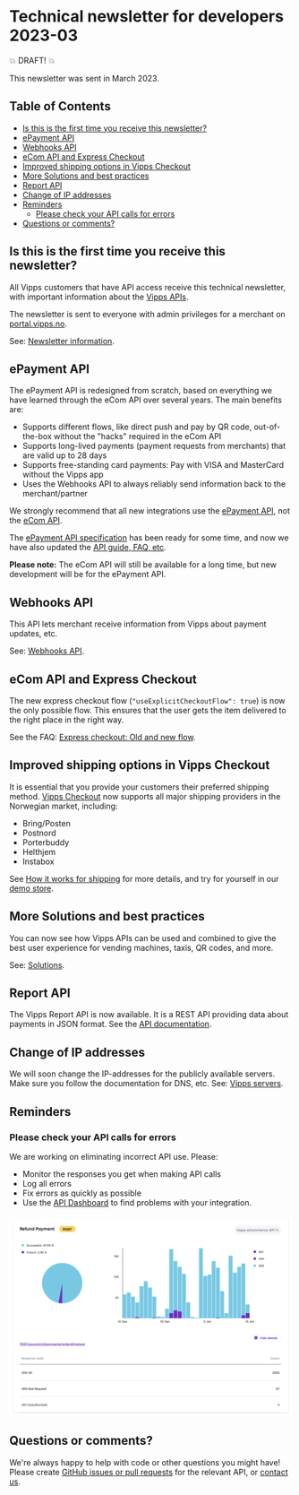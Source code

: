 <!-- START_METADATA
---
title: Technical newsletter for developers 2023-02
sidebar_label: 2023-03
sidebar_position: 66
pagination_next: null
pagination_prev: null
draft: true
---
END_METADATA -->

# Technical newsletter for developers 2023-03

💥 DRAFT! 💥

This newsletter was sent in March 2023.

<!-- START_COMMENT -->

## Table of Contents

* [Is this is the first time you receive this newsletter?](#is-this-is-the-first-time-you-receive-this-newsletter)
* [ePayment API](#epayment-api)
* [Webhooks API](#webhooks-api)
* [eCom API and Express Checkout](#ecom-api-and-express-checkout)
* [Improved shipping options in Vipps Checkout](#improved-shipping-options-in-vipps-checkout)
* [More Solutions and best practices](#more-solutions-and-best-practices)
* [Report API](#report-api)
* [Change of IP addresses](#change-of-ip-addresses)
* [Reminders](#reminders)
  * [Please check your API calls for errors](#please-check-your-api-calls-for-errors)
* [Questions or comments?](#questions-or-comments)

<!-- END_COMMENT -->

## Is this is the first time you receive this newsletter?

All Vipps customers that have API access receive this technical newsletter,
with important information about the
[Vipps APIs](https://vippsas.github.io/vipps-developer-docs/docs/APIs).

The newsletter is sent to everyone with admin privileges for a merchant on
[portal.vipps.no](https://portal.vipps.no).

See:
[Newsletter information](https://vippsas.github.io/vipps-developer-docs/docs/vipps-developers/newsletters).

## ePayment API

The ePayment API is redesigned from scratch, based on everything we have learned through the
eCom API over several years. The main benefits are:

* Supports different flows, like direct push and pay by QR code, out-of-the-box without the "hacks" required in the eCom API
* Supports long-lived payments (payment requests from merchants) that are valid up to 28 days
* Supports free-standing card payments: Pay with VISA and MasterCard without the Vipps app
* Uses the Webhooks API to always reliably send information back to the merchant/partner

We strongly recommend that all new integrations use the
[ePayment API](https://vippsas.github.io/vipps-developer-docs/docs/APIs/epayment-api), not the
[eCom API](https://vippsas.github.io/vipps-developer-docs/docs/APIs/ecom-api).

The
[ePayment API specification](https://vippsas.github.io/vipps-developer-docs/api/epayment)
has been ready for some time, and now
we have also updated the
[API guide, FAQ, etc](https://vippsas.github.io/vipps-developer-docs/docs/APIs/epayment-api).

**Please note:** The eCom API will still be available for a long time, but new development will
be for the ePayment API.

## Webhooks API

This API lets merchant receive information from Vipps about payment updates, etc.

See: [Webhooks API](https://vippsas.github.io/vipps-developer-docs/docs/APIs/webhooks-api).

## eCom API and Express Checkout

The new express checkout flow (`"useExplicitCheckoutFlow": true`) is now the only possible
flow.
This ensures that the user gets the item delivered to the right place in the right way.

See the FAQ:
[Express checkout: Old and new flow](https://vippsas.github.io/vipps-developer-docs/docs/APIs/ecom-api/vipps-ecom-api-faq#express-checkout-old-and-new-flow).

## Improved shipping options in Vipps Checkout

It is essential that you provide your customers their preferred shipping method.
[Vipps Checkout](https://vippsas.github.io/vipps-developer-docs/docs/APIs/checkout-api)
now supports all major shipping providers in the Norwegian market, including:

* Bring/Posten
* Postnord
* Porterbuddy
* Helthjem
* Instabox

See
[How it works for shipping](https://vippsas.github.io/vipps-developer-docs/docs/APIs/checkout-api/vipps-checkout-how-it-works-shipping)
for more details, and try for yourself in our
[demo store](https://demo.vipps.no/vipps-checkout-1/full).

## More Solutions and best practices

You can now see how Vipps APIs can be used and combined to give the best
user experience for vending machines, taxis, QR codes, and more.

See: [Solutions](https://vippsas.github.io/vipps-developer-docs/docs/vipps-solutions).

## Report API

The Vipps Report API is now available. It is a REST API providing data about
payments in JSON format. See the
[API documentation](https://vippsas.github.io/vipps-developer-docs/docs/APIs/report-api).

## Change of IP addresses

We will soon change the IP-addresses for the publicly available servers.
Make sure you follow the documentation for DNS, etc.
See: [Vipps servers](https://developer.vippsmobilepay.com/docs/vipps-developers/developer-resources/servers).

## Reminders

### Please check your API calls for errors

We are working on eliminating incorrect API use. Please:

* Monitor the responses you get when making API calls
* Log all errors
* Fix errors as quickly as possible
* Use the
  [API Dashboard](../developer-resources/api-dashboard.md)
  to find problems with your integration.

![API Dashboard example](images/2021-02-api-dashboard-example.png)

## Questions or comments?

We're always happy to help with code or other questions you might have!
Please create [GitHub issues or pull requests](https://github.com/vippsas)
for the relevant API,
or [contact us](https://vippsas.github.io/vipps-developer-docs/docs/vipps-developers/contact).
